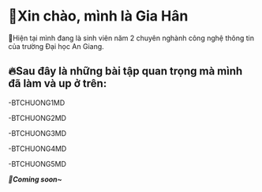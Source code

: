 # 🌹Xin chào, mình là Gia Hân

🚩Hiện tại mình đang là sinh viên năm 2 chuyên nghành công nghệ thông tin của trường Đại học An Giang.
## 🔥Sau đây là những bài tập quan trọng mà mình đã làm và up ở trên:
-BTCHUONG1MD

-BTCHUONG2MD

-BTCHUONG3MD

-BTCHUONG4MD

-BTCHUONG5MD

***🥰Coming soon~***

